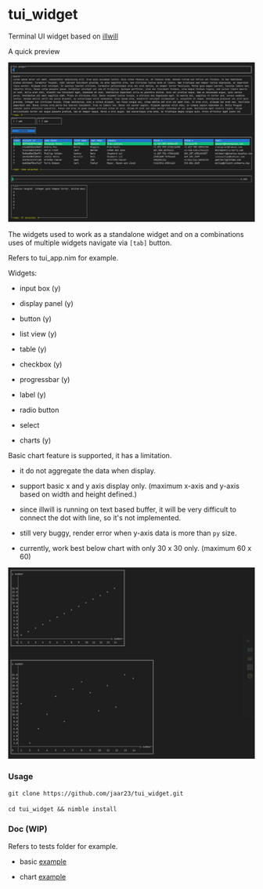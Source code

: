 # tui_widget

Terminal UI widget based on [illwill](https://github.com/johnnovak/illwill/tree/master])

A quick preview

![preview](./tui_widget.gif)

The widgets used to work as a standalone widget and on a combinations uses of multiple widgets navigate via `[tab]` button. 

Refers to tui_app.nim for example.

Widgets:
- input box (y)

- display panel (y)

- button (y)

- list view (y)

- table (y)

- checkbox (y)

- progressbar (y)

- label (y)

- radio button

- select

- charts (y)

Basic chart feature is supported, it has a limitation. 

  - it do not aggregate the data when display.

  - support basic x and y axis display only. (maximum x-axis and y-axis based on width and height defined.)

  - since illwill is running on text based buffer, it will be very difficult to connect the dot with line, so it's not implemented.

  - still very buggy, render error when y-axis data is more than `py` size. 

  - currently, work best below chart with only 30 x 30 only. (maximum 60 x 60)

![chart](./chart_test.png)

### Usage

```shell
git clone https://github.com/jaar23/tui_widget.git

cd tui_widget && nimble install
```

### Doc (WIP)

Refers to tests folder for example.

- basic [example](./tests/tui_test.nim)

- chart [example](./tests/chart_test.nim)

